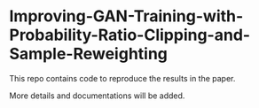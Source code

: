 # Improving-GAN-Training-with-Probability-Ratio-Clipping-and-Sample-Reweighting

This repo contains code to reproduce the results in the paper.

More details and documentations will be added.
